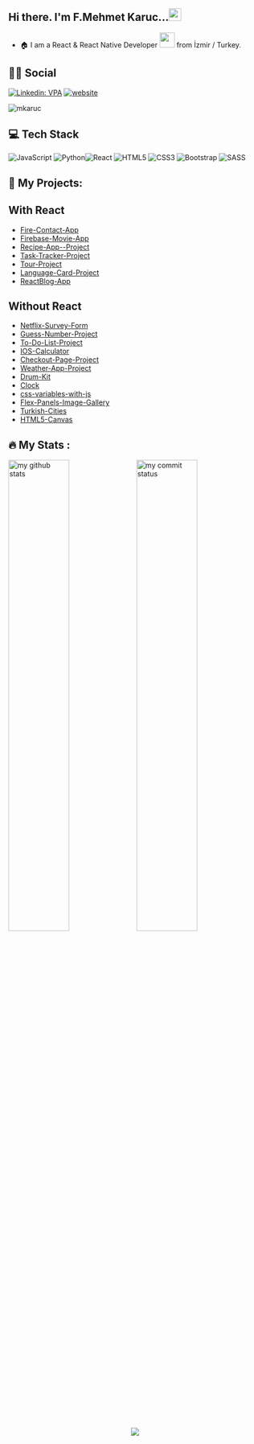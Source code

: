 
## Hi there. I'm F.Mehmet Karuc...<img src="https://media.giphy.com/media/hvRJCLFzcasrR4ia7z/giphy.gif" width="25px">
- :house: I am a React & React Native Developer <img src="https://media.giphy.com/media/WUlplcMpOCEmTGBtBW/giphy.gif" width="30"> from İzmir / Turkey.



## :man::woman: Social
[![Linkedin: VPA](https://img.shields.io/badge/linkedin-%230077B5.svg?&style=for-the-badge&logo=linkedin&logoColor=white)](https://www.linkedin.com/in/fatih-mehmet-karuc/)
[![website](https://img.shields.io/badge/gmail-f1f2f6.svg?&style=for-the-badge&logo=gmail&logoColor=red)](mailto:fatihmehmetkaruc@gmail.com)
<p align="left"> <img src="https://komarev.com/ghpvc/?username=mkaruc" alt="mkaruc" /> </p>

## 💻 Tech Stack

![JavaScript](https://img.shields.io/badge/javascript-%23323330.svg?style=flat&logo=javascript&logoColor=%23F7DF1E) ![Python](https://img.shields.io/badge/python-3670A0?style=flat&logo=python&logoColor=ffdd54)![React](https://img.shields.io/badge/react-%2320232a.svg?style=flat&logo=react&logoColor=%2361DAFB) ![HTML5](https://img.shields.io/badge/html5-%23E34F26.svg?style=flat&logo=html5&logoColor=white) ![CSS3](https://img.shields.io/badge/css3-%231572B6.svg?style=flat&logo=css3&logoColor=white) ![Bootstrap](https://img.shields.io/badge/bootstrap-%23563D7C.svg?style=flat&logo=bootstrap&logoColor=white) ![SASS](https://img.shields.io/badge/SASS-hotpink.svg?style=flat&logo=SASS&logoColor=white) 



                                                                                                                                      
 
                                                                                               
## :star2: My Projects: 
## With React
- <a href="https://firecontact-mkaruc.netlify.app/" target="_blank" >Fire-Contact-App</a>
- <a href="https://movie-app-mkaruc.vercel.app/" target="_blank" >Firebase-Movie-App</a>
- <a href="https://github.com/mkaruc/recipe-app-project/tree/context-reducer" target="_blank" >Recipe-App--Project</a>
- <a href="https://github.com/mkaruc/task-tracker" target="_blank" >Task-Tracker-Project</a>
- <a href="https://github.com/mkaruc/tour-place" target="_blank" >Tour-Project</a>
- <a href="https://github.com/mkaruc/language-card" target="_blank" >Language-Card-Project</a>
- <a href="https://react-blog-app-enes.netlify.app/" target="_blank" >ReactBlog-App</a> 
## Without React
 
 - <a href="https://github.com/mkaruc/netflix-project" target="_blank" >Netflix-Survey-Form</a>
 - <a href="https://github.com/mkaruc/guessTheNumber" target="_blank" >Guess-Number-Project</a>
 - <a href="https://github.com/mkaruc/toDoList" target="_blank" >To-Do-List-Project</a>
 - <a href="https://github.com/mkaruc/ioscalculator" target="_blank" >IOS-Calculator</a>
 - <a href="https://github.com/mkaruc/checkout-js" target="_blank" >Checkout-Page-Project</a>
 - <a href="https://github.com/mkaruc/weather-app" target="_blank" >Weather-App-Project</a>
 - <a href="https://github.com/mkaruc/JS30days-day1-drumKit" target="_blank" >Drum-Kit</a>
 - <a href="https://github.com/mkaruc/JavaScript30-day2-Clock" target="_blank" >Clock</a>
 - <a href="https://github.com/mkaruc/JavaScript30-day3-CSSJS" target="_blank" >css-variables-with-js</a>
 - <a href="https://github.com/mkaruc/JavaScript30-day5-flexPanelsImageGallery" target="_blank" >Flex-Panels-Image-Gallery</a>
 - <a href="https://github.com/mkaruc/JavaScript30-day6-ajaxTypeAhead" target="_blank" >Turkish-Cities</a>
 - <a href="https://github.com/mkaruc/JavaScript30-day8-html5Canvas" target="_blank" >HTML5-Canvas</a>

## :fire: My Stats :
                                                                        
<p align="left">
<img src="https://github-readme-stats.vercel.app/api?username=mkaruc&show_icons=true&theme=dark)"  alt="my github stats" width="49%"/>&nbsp;
<img src="https://github-readme-streak-stats.herokuapp.com?user=mkaruc&theme=dark&hide_border=true" alt="my commit status" width="49%" />  </p>
<p align="center"> <img src="[(https://github-readme-stats.vercel.app/api/top-langs?username=mkaruc&hide=html,scss,stylus,blade,jupyter%20notebook,python,css,shell,batchfile,dockerfile,typescript&theme=algolia&show_icons=true)](https://github.com/mkaruc)]" > </p>

